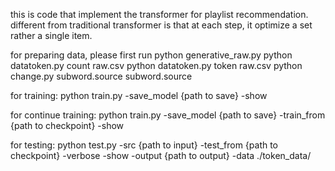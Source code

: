 this is code that implement the transformer for playlist recommendation.
different from traditional transformer is that at each step, it optimize a set rather a single item.

for preparing data,  please first run 
python generative_raw.py
python datatoken.py count raw.csv
python datatoken.py token raw.csv
python change.py subword.source subword.source

for training:
python train.py -save_model {path to save} -show

for continue training:
python train.py -save_model {path to save} -train_from {path to checkpoint} -show

for testing:
python test.py -src {path to input} -test_from {path to checkpoint} -verbose -show -output {path to output} -data ./token_data/
